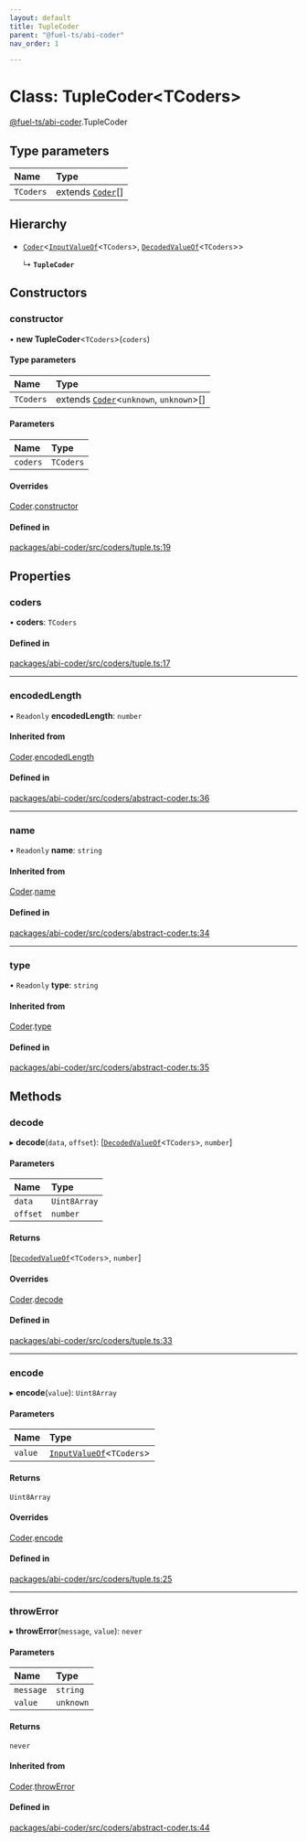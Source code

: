 ```yaml
---
layout: default
title: TupleCoder
parent: "@fuel-ts/abi-coder"
nav_order: 1

---
```


# Class: TupleCoder<TCoders\>

[@fuel-ts/abi-coder](../index.md).TupleCoder

## Type parameters

| Name | Type |
| :------ | :------ |
| `TCoders` | extends [`Coder`](Coder.md)[] |

## Hierarchy

- [`Coder`](Coder.md)<[`InputValueOf`](../namespaces/internal.md#inputvalueof-3)<`TCoders`\>, [`DecodedValueOf`](../namespaces/internal.md#decodedvalueof-3)<`TCoders`\>\>

  ↳ **`TupleCoder`**

## Constructors

### constructor

• **new TupleCoder**<`TCoders`\>(`coders`)

#### Type parameters

| Name | Type |
| :------ | :------ |
| `TCoders` | extends [`Coder`](Coder.md)<`unknown`, `unknown`\>[] |

#### Parameters

| Name | Type |
| :------ | :------ |
| `coders` | `TCoders` |

#### Overrides

[Coder](Coder.md).[constructor](Coder.md#constructor)

#### Defined in

[packages/abi-coder/src/coders/tuple.ts:19](https://github.com/FuelLabs/fuels-ts/blob/master/packages/abi-coder/src/coders/tuple.ts#L19)

## Properties

### coders

• **coders**: `TCoders`

#### Defined in

[packages/abi-coder/src/coders/tuple.ts:17](https://github.com/FuelLabs/fuels-ts/blob/master/packages/abi-coder/src/coders/tuple.ts#L17)

___

### encodedLength

• `Readonly` **encodedLength**: `number`

#### Inherited from

[Coder](Coder.md).[encodedLength](Coder.md#encodedlength)

#### Defined in

[packages/abi-coder/src/coders/abstract-coder.ts:36](https://github.com/FuelLabs/fuels-ts/blob/master/packages/abi-coder/src/coders/abstract-coder.ts#L36)

___

### name

• `Readonly` **name**: `string`

#### Inherited from

[Coder](Coder.md).[name](Coder.md#name)

#### Defined in

[packages/abi-coder/src/coders/abstract-coder.ts:34](https://github.com/FuelLabs/fuels-ts/blob/master/packages/abi-coder/src/coders/abstract-coder.ts#L34)

___

### type

• `Readonly` **type**: `string`

#### Inherited from

[Coder](Coder.md).[type](Coder.md#type)

#### Defined in

[packages/abi-coder/src/coders/abstract-coder.ts:35](https://github.com/FuelLabs/fuels-ts/blob/master/packages/abi-coder/src/coders/abstract-coder.ts#L35)

## Methods

### decode

▸ **decode**(`data`, `offset`): [[`DecodedValueOf`](../namespaces/internal.md#decodedvalueof-3)<`TCoders`\>, `number`]

#### Parameters

| Name | Type |
| :------ | :------ |
| `data` | `Uint8Array` |
| `offset` | `number` |

#### Returns

[[`DecodedValueOf`](../namespaces/internal.md#decodedvalueof-3)<`TCoders`\>, `number`]

#### Overrides

[Coder](Coder.md).[decode](Coder.md#decode)

#### Defined in

[packages/abi-coder/src/coders/tuple.ts:33](https://github.com/FuelLabs/fuels-ts/blob/master/packages/abi-coder/src/coders/tuple.ts#L33)

___

### encode

▸ **encode**(`value`): `Uint8Array`

#### Parameters

| Name | Type |
| :------ | :------ |
| `value` | [`InputValueOf`](../namespaces/internal.md#inputvalueof-3)<`TCoders`\> |

#### Returns

`Uint8Array`

#### Overrides

[Coder](Coder.md).[encode](Coder.md#encode)

#### Defined in

[packages/abi-coder/src/coders/tuple.ts:25](https://github.com/FuelLabs/fuels-ts/blob/master/packages/abi-coder/src/coders/tuple.ts#L25)

___

### throwError

▸ **throwError**(`message`, `value`): `never`

#### Parameters

| Name | Type |
| :------ | :------ |
| `message` | `string` |
| `value` | `unknown` |

#### Returns

`never`

#### Inherited from

[Coder](Coder.md).[throwError](Coder.md#throwerror)

#### Defined in

[packages/abi-coder/src/coders/abstract-coder.ts:44](https://github.com/FuelLabs/fuels-ts/blob/master/packages/abi-coder/src/coders/abstract-coder.ts#L44)

